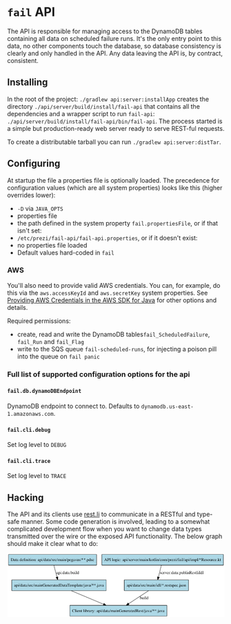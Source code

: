 # `fail` API

The API is responsible for managing access to the DynamoDB tables containing all data on scheduled failure runs. It's
the only entry point to this data, no other components touch the database, so database consistency is clearly and
only handled in the API. Any data leaving the API is, by contract, consistent.

## Installing

In the root of the project: `./gradlew api:server:installApp` creates the directory `./api/server/build/install/fail-api` 
that contains all the dependencies and a wrapper script to run `fail-api`: `./api/server/build/install/fail-api/bin/fail-api`.
The process started is a simple but production-ready web server ready to serve REST-ful requests.

To create a distributable tarball you can run `./gradlew api:server:distTar`.

## Configuring

At startup the file a properties file is optionally loaded. The precedence for configuration values
(which are all system properties) looks like this (higher overrides lower):

 - `-D` via `JAVA_OPTS`
 - properties file
  - the path defined in the system property `fail.propertiesFile`, or if that isn't set:
  - `/etc/prezi/fail-api/fail-api.properties`, or if it doesn't exist:
  - no properties file loaded
 - Default values hard-coded in `fail`
 
### AWS
 
You'll also need to provide valid AWS credentials. You can, for example, do this via the `aws.accessKeyId` and
`aws.secretKey` system properties. See [Providing AWS Credentials in the AWS SDK for Java](http://docs.aws.amazon.com/AWSSdkDocsJava/latest/DeveloperGuide/credentials.html)
for other options and details.

Required permissions:

 - create, read and write the DynamoDB tables`fail_ScheduledFailure`, `fail_Run` and `fail_Flag`
 - write to the SQS queue `fail-scheduled-runs`, for injecting a poison pill into the queue on `fail panic`
 
### Full list of supported configuration options for the api

#### `fail.db.dynamoDBEndpoint`
DynamoDB endpoint to connect to. Defaults to `dynamodb.us-east-1.amazonaws.com`.

#### `fail.cli.debug`
Set log level to `DEBUG`

#### `fail.cli.trace`
Set log level to `TRACE`

## Hacking

The API and its clients use [rest.li](http://rest.li/) to communicate in a RESTful and type-safe manner. Some
code generation is involved, leading to a somewhat complicated development flow when you want to change data types
transmitted over the wire or the exposed API functionality. The below graph should make it clear what to do:

![restli hacking workflow](doc/restli.png)
